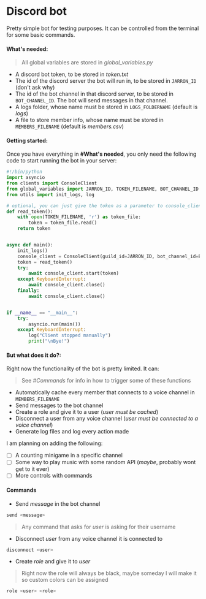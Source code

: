 # Discord bot

Pretty simple bot for testing purposes. It can be controlled from the terminal for some basic commands.

#### What's needed:

> All global variables are stored in *global_variables.py*

- A discord bot token, to be stored in *token.txt*
- The id of the discord server the bot will run in, to be stored in `JARRON_ID` (don't ask why)
- The id of the bot channel in that discord server, to be stored in `BOT_CHANNEL_ID`. The bot will send messages in that channel.
- A logs folder, whose name must be stored in `LOGS_FOLDERNAME` (default is *logs*)
- A file to store member info, whose name must be stored in `MEMBERS_FILENAME` (default is *members.csv*)

#### Getting started:

Once you have everything in **#What's needed**, you only need the following code to start running the bot in your server:

```python
#!/bin/python
import asyncio
from clients import ConsoleClient
from global_variables import JARRON_ID, TOKEN_FILENAME, BOT_CHANNEL_ID
from utils import init_logs, log

# optional, you can just give the token as a parameter to console_client.start
def read_token():
    with open(TOKEN_FILENAME, 'r') as token_file:
        token = token_file.read()
    return token


async def main():
    init_logs()
    console_client = ConsoleClient(guild_id=JARRON_ID, bot_channel_id=BOT_CHANNEL_ID)
    token = read_token()
    try:
        await console_client.start(token)
    except KeyboardInterrupt:
        await console_client.close()
    finally:
        await console_client.close()


if __name__ == "__main__":
    try:
        asyncio.run(main())
    except KeyboardInterrupt:
        log("Client stopped manually")
        print("\nBye!")

```

#### But what does it do?:

Right now the functionality of the bot is pretty limited. It can:

> See *#Commands* for info in how to trigger some of these functions

- Automatically cache every member that connects to a voice channel in `MEMBERS_FILENAME`
- Send messages to the bot channel
- Create a role and give it to a user (*user must be cached*)
- Disconnect a user from any voice channel (*user must be connected to a voice channel*)
- Generate log files and log every action made

I am planning on adding the following:

- [ ] A counting minigame in a specific channel
- [ ] Some way to play music with some random API (*maybe*, probably wont get to it ever)
- [ ] More controls with commands

#### Commands

- Send *message* in the bot channel
```bash
send <message>
```
> Any command that asks for *user* is asking for their username
- Disconnect *user* from any voice channel it is connected to
```bash
disconnect <user>
```
- Create *role* and give it to *user*
> Right now the role will always be black, maybe someday I will make it so custom colors can be assigned
```bash
role <user> <role>
```
